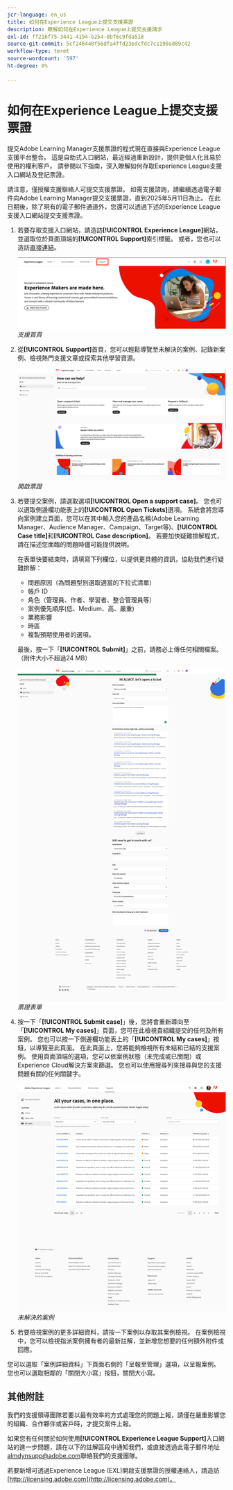 ```yaml
---
jcr-language: en_us
title: 如何在Experience League上提交支援票證
description: 瞭解如何在Experience League上提交支援請求
exl-id: ff216f75-3441-4194-b254-0bf6c9fda518
source-git-commit: 5cf246440f56dfa4ffd23edcfdc7c1190ad89c42
workflow-type: tm+mt
source-wordcount: '597'
ht-degree: 0%

---
```


# 如何在Experience League上提交支援票證

提交Adobe Learning Manager支援票證的程式現在直接與Experience League支援平台整合。 這是自助式入口網站，最近經過重新設計，提供更個人化且易於使用的權利客戶。 請參閱以下指南，深入瞭解如何存取Experience League支援入口網站及登記票證。

請注意，僅授權支援聯絡人可提交支援票證。 如需支援諮詢，請繼續透過電子郵件向Adobe Learning Manager提交支援票證，直到2025年5月11日為止。 在此日期後，除了現有的電子郵件通道外，您還可以透過下述的Experience League支援入口網站提交支援票證。

1. 若要存取支援入口網站，請造訪&#x200B;**[!UICONTROL Experience League]**&#x200B;網站，並選取位於頁面頂端的&#x200B;**[!UICONTROL Support]**&#x200B;索引標籤。 或者，您也可以造訪[直接連結](https://experienceleague.adobe.com/home#support)。

   ![](assets/support.png)
   _支援首頁_

2. 從&#x200B;**[!UICONTROL Support]**&#x200B;首頁，您可以輕鬆導覽至未解決的案例、記錄新案例、檢視熱門支援文章或探索其他學習資源。

   ![](assets/open-ticket.png)
   _開啟票證_

3. 若要提交案例，請選取選項&#x200B;**[!UICONTROL Open a support case]**。 您也可以選取側邊欄功能表上的&#x200B;**[!UICONTROL Open Tickets]**&#x200B;選項。 系統會將您導向案例建立頁面，您可以在其中輸入您的產品名稱(Adobe Learning Manager、Audience Manager、Campaign、Target等)、**[!UICONTROL Case title]**&#x200B;和&#x200B;**[!UICONTROL Case description]**。 若要加快疑難排解程式，請在描述您面臨的問題時儘可能提供說明。

   在表單快要結束時，請填寫下列欄位，以提供更具體的資訊，協助我們進行疑難排解：

   * 問題原因（為問題型別選取適當的下拉式清單）
   * 帳戶 ID
   * 角色（管理員、作者、學習者、整合管理員等）
   * 案例優先順序(低、Medium、高、嚴重)
   * 業務影響
   * 時區
   * 複製預期使用者的選項。

   最後，按一下「**[!UICONTROL Submit]**」之前，請務必上傳任何相關檔案。 （附件大小不超過24 MB）

   ![](assets/ticket-form.png)
   _票證表單_

4. 按一下「**[!UICONTROL Submit case]**」後，您將會重新導向至「**[!UICONTROL My cases]**」頁面，您可在此檢視貴組織提交的任何及所有案例。 您也可以按一下側邊欄功能表上的「**[!UICONTROL My cases]**」按鈕，以導覽至此頁面。 在此頁面上，您將能夠檢視所有未結和已結的支援案例。 使用頁面頂端的選項，您可以依案例狀態（未完成或已關閉）或Experience Cloud解決方案來篩選。 您也可以使用搜尋列來搜尋與您的支援問題有關的任何關鍵字。

   ![](assets/open-cases.png)
   _未解決的案例_

5. 若要檢視案例的更多詳細資料，請按一下案例以存取其案例檢視。 在案例檢視中，您可以檢視指派案例擁有者的最新註解，並新增您想要的任何額外附件或回應。

您可以選取「案例詳細資料」下頁面右側的「呈報至管理」選項，以呈報案例。 您也可以選取相鄰的「關閉大小寫」按鈕，關閉大小寫。

## 其他附註

我們的支援領導團隊若要以最有效率的方式處理您的問題上報，請僅在嚴重影響您的組織、合作夥伴或客戶時，才提交案件上報。

如果您有任何關於如何使用&#x200B;**[!UICONTROL Experience League Support]**&#x200B;入口網站的進一步問題，請在以下的註解區段中通知我們，或直接透過此電子郵件地址[almdynsupp@adobe.com](mailto:almdynsupp@adobe.com)聯絡我們的支援團隊。

若要新增可透過Experience League (EXL)開啟支援票證的授權連絡人，請造訪[http://licensing.adobe.com](http://licensing.adobe.com)。

